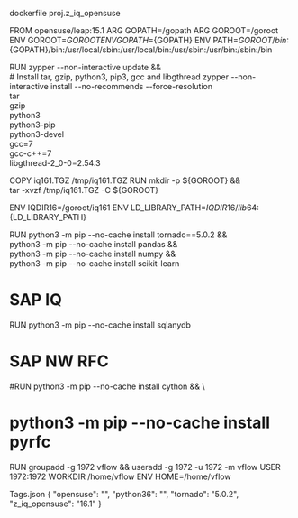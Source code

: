 dockerfile
proj.z_iq_opensuse

FROM opensuse/leap:15.1
ARG GOPATH=/gopath
ARG GOROOT=/goroot
ENV GOROOT=${GOROOT}
ENV GOPATH=${GOPATH}
ENV PATH=${GOROOT}/bin:${GOPATH}/bin:/usr/local/sbin:/usr/local/bin:/usr/sbin:/usr/bin:/sbin:/bin

RUN zypper --non-interactive update && \
     # Install tar, gzip, python3, pip3, gcc and libgthread
      zypper --non-interactive install --no-recommends --force-resolution \
     tar \
     gzip \
     python3 \
     python3-pip \
     python3-devel \
     gcc=7 \
     gcc-c++=7 \
     libgthread-2_0-0=2.54.3

COPY iq161.TGZ /tmp/iq161.TGZ
RUN mkdir -p ${GOROOT} && \
     tar -xvzf /tmp/iq161.TGZ -C ${GOROOT}

ENV IQDIR16=/goroot/iq161
ENV LD_LIBRARY_PATH=${IQDIR16}/lib64:${LD_LIBRARY_PATH}

RUN python3 -m pip --no-cache install tornado==5.0.2 && \
     python3 -m pip --no-cache install pandas && \
     python3 -m pip --no-cache install numpy && \
     python3 -m pip --no-cache install scikit-learn

# SAP IQ
RUN python3 -m pip --no-cache install sqlanydb

# SAP NW RFC
#RUN python3 -m pip --no-cache install cython && \
#     python3 -m pip --no-cache install pyrfc

RUN groupadd -g 1972 vflow && useradd -g 1972 -u 1972 -m vflow
USER 1972:1972
WORKDIR /home/vflow
ENV HOME=/home/vflow

Tags.json
{
    "opensuse": "",
    "python36": "",
    "tornado": "5.0.2",
    "z_iq_opensuse": "16.1"
}
